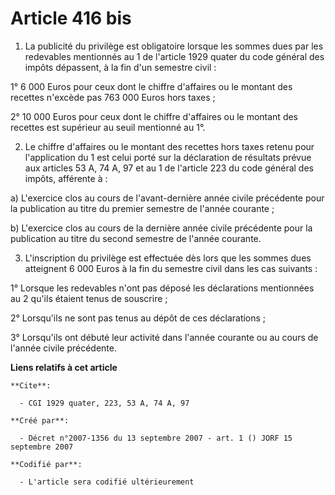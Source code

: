 # Article 416 bis

1. La publicité du privilège est obligatoire lorsque les sommes dues par les redevables mentionnés au 1 de l'article 1929
quater du code général des impôts dépassent, à la fin d'un semestre civil :

1° 6 000 Euros pour ceux dont le chiffre d'affaires ou le montant des recettes n'excède pas 763 000 Euros hors taxes ;

2° 10 000 Euros pour ceux dont le chiffre d'affaires ou le montant des recettes est supérieur au seuil mentionné au 1°.

2. Le chiffre d'affaires ou le montant des recettes hors taxes retenu pour l'application du 1 est celui porté sur la
déclaration de résultats prévue aux articles 53 A, 74 A, 97 et au 1 de l'article 223 du code général des impôts, afférente
à :

a) L'exercice clos au cours de l'avant-dernière année civile précédente pour la publication au titre du premier semestre de
l'année courante ;

b) L'exercice clos au cours de la dernière année civile précédente pour la publication au titre du second semestre de l'année
courante.

3. L'inscription du privilège est effectuée dès lors que les sommes dues atteignent 6 000 Euros à la fin du semestre civil
dans les cas suivants :

1° Lorsque les redevables n'ont pas déposé les déclarations mentionnées au 2 qu'ils étaient tenus de souscrire ;

2° Lorsqu'ils ne sont pas tenus au dépôt de ces déclarations ;

3° Lorsqu'ils ont débuté leur activité dans l'année courante ou au cours de l'année civile précédente.

**Liens relatifs à cet article**

	**Cite**:

	  - CGI 1929 quater, 223, 53 A, 74 A, 97

	**Créé par**:

	  - Décret n°2007-1356 du 13 septembre 2007 - art. 1 () JORF 15 septembre 2007

	**Codifié par**:

	  - L'article sera codifié ultérieurement
